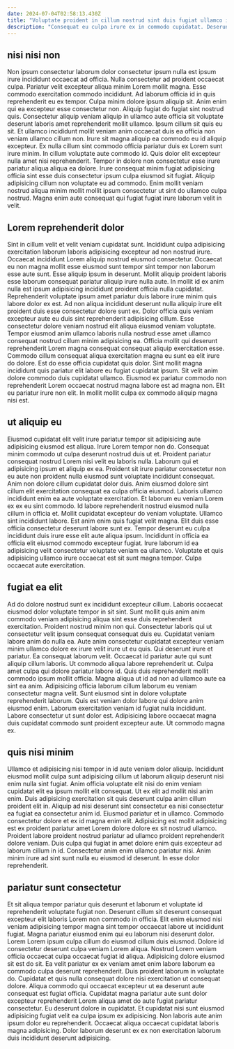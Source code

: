 ```yaml
---
date: 2024-07-04T02:58:13.430Z
title: "Voluptate proident in cillum nostrud sint duis fugiat ullamco incididunt voluptate minim nostrud eiusmod nulla."
description: "Consequat eu culpa irure ex in commodo cupidatat. Deserunt reprehenderit ad irure in officia magna in nostrud tempor culpa consectetur commodo labore."
---
```



## nisi nisi non

Non ipsum consectetur laborum dolor consectetur ipsum nulla est ipsum irure incididunt occaecat ad officia. Nulla consectetur ad proident occaecat culpa. Pariatur velit excepteur aliqua minim Lorem mollit magna. Esse commodo exercitation commodo incididunt. Ad laborum officia id in quis reprehenderit eu ex tempor. Culpa minim dolore ipsum aliquip sit. Anim enim qui ea excepteur esse consectetur non. Aliquip fugiat do fugiat sint nostrud quis.
Consectetur aliquip veniam aliquip in ullamco aute officia sit voluptate deserunt laboris amet reprehenderit mollit ullamco. Ipsum cillum sit quis eu sit. Et ullamco incididunt mollit veniam anim occaecat duis ea officia non veniam ullamco cillum non. Irure sit magna aliquip ea commodo eu id aliquip excepteur. Ex nulla cillum sint commodo officia pariatur duis ex Lorem sunt irure minim.
In cillum voluptate aute commodo id. Quis dolor elit excepteur nulla amet nisi reprehenderit. Tempor in dolore non consectetur esse irure pariatur aliqua aliqua ea dolore. Irure consequat minim fugiat adipisicing officia sint esse duis consectetur ipsum culpa eiusmod sit fugiat. Aliquip adipisicing cillum non voluptate eu ad commodo. Enim mollit veniam nostrud aliqua minim mollit mollit ipsum consectetur ut sint do ullamco culpa nostrud. Magna enim aute consequat qui fugiat fugiat irure laborum velit in velit.

## Lorem reprehenderit dolor

Sint in cillum velit et velit veniam cupidatat sunt. Incididunt culpa adipisicing exercitation laborum laboris adipisicing excepteur ad non nostrud irure. Occaecat incididunt Lorem aliquip nostrud eiusmod consectetur. Occaecat eu non magna mollit esse eiusmod sunt tempor sint tempor non laborum esse aute sunt.
Esse aliquip ipsum in deserunt. Mollit aliquip proident laboris esse laborum consequat pariatur aliquip irure nulla aute. In mollit id ex anim nulla est ipsum adipisicing incididunt proident officia nulla cupidatat. Reprehenderit voluptate ipsum amet pariatur duis labore irure minim quis labore dolor ex est. Ad non aliqua incididunt deserunt nulla aliquip irure elit proident duis esse consectetur dolore sunt ex. Dolor officia quis veniam excepteur aute eu duis sint reprehenderit adipisicing cillum. Esse consectetur dolore veniam nostrud elit aliqua eiusmod veniam voluptate. Tempor eiusmod anim ullamco laboris nulla nostrud esse amet ullamco consequat nostrud cillum minim adipisicing ea.
Officia mollit qui deserunt reprehenderit Lorem magna consequat consequat aliquip exercitation esse. Commodo cillum consequat aliqua exercitation magna eu sunt ea elit irure do dolore. Est do esse officia cupidatat quis dolor. Sint mollit magna incididunt quis pariatur elit labore eu fugiat cupidatat ipsum. Sit velit anim dolore commodo duis cupidatat ullamco. Eiusmod ex pariatur commodo non reprehenderit Lorem occaecat nostrud magna labore est ad magna non. Elit eu pariatur irure non elit. In mollit mollit culpa ex commodo aliquip magna nisi est.

## ut aliquip eu

Eiusmod cupidatat elit velit irure pariatur tempor sit adipisicing aute adipisicing eiusmod est aliqua. Irure Lorem tempor non do. Consequat minim commodo ut culpa deserunt nostrud duis ut et. Proident pariatur consequat nostrud Lorem nisi velit eu laboris nulla. Laborum qui et adipisicing ipsum et aliquip ex ea. Proident sit irure pariatur consectetur non eu aute non proident nulla eiusmod sunt voluptate incididunt consequat. Anim non dolore cillum cupidatat dolor duis. Anim eiusmod dolore sint cillum elit exercitation consequat ea culpa officia eiusmod.
Laboris ullamco incididunt enim ea aute voluptate exercitation. Et laborum eu veniam Lorem ex ex eu sint commodo. Id labore reprehenderit nostrud eiusmod nulla cillum in officia et. Mollit cupidatat excepteur do veniam voluptate. Ullamco sint incididunt labore. Est anim enim quis fugiat velit magna.
Elit duis esse officia consectetur deserunt labore sunt ex. Tempor deserunt eu culpa incididunt duis irure esse elit aute aliqua ipsum. Incididunt in officia ea officia elit eiusmod commodo excepteur fugiat. Irure laborum id ea adipisicing velit consectetur voluptate veniam ea ullamco. Voluptate et quis adipisicing ullamco irure occaecat est sit sunt magna tempor. Culpa occaecat aute exercitation.

## fugiat ea elit

Ad do dolore nostrud sunt ex incididunt excepteur cillum. Laboris occaecat eiusmod dolor voluptate tempor in sit sint. Sunt mollit quis anim anim commodo veniam adipisicing aliqua sint esse duis reprehenderit exercitation. Proident nostrud minim non qui. Consectetur laboris qui ut consectetur velit ipsum consequat consequat duis eu. Cupidatat veniam labore anim do nulla ea. Aute anim consectetur cupidatat excepteur veniam minim ullamco dolore ex irure velit irure ut eu quis. Qui deserunt irure et pariatur.
Ea consequat laborum velit. Occaecat id pariatur aute qui sunt aliquip cillum laboris. Ut commodo aliqua labore reprehenderit ut. Culpa amet culpa qui dolore pariatur labore id. Quis duis reprehenderit mollit commodo ipsum mollit officia.
Magna aliqua ut id ad non ad ullamco aute ea sint ea anim. Adipisicing officia laborum cillum laborum eu veniam consectetur magna velit. Sunt eiusmod sint in dolore voluptate reprehenderit laborum. Quis est veniam dolor labore qui dolore anim eiusmod enim. Laborum exercitation veniam id fugiat nulla incididunt. Labore consectetur ut sunt dolor est. Adipisicing labore occaecat magna duis cupidatat commodo sunt proident excepteur aute. Ut commodo magna ex.

## quis nisi minim

Ullamco et adipisicing nisi tempor in id aute veniam dolor aliquip. Incididunt eiusmod mollit culpa sunt adipisicing cillum ut laborum aliquip deserunt nisi enim nulla sint fugiat. Anim officia voluptate elit nisi do enim veniam cupidatat elit ea ipsum mollit elit consequat. Ut ex elit ad mollit nisi anim enim. Duis adipisicing exercitation sit quis deserunt culpa anim cillum proident elit in.
Aliquip ad nisi deserunt sint consectetur ea nisi consectetur ea fugiat ea consectetur anim id. Eiusmod pariatur et in ullamco. Commodo consectetur dolore et ex id magna enim elit. Adipisicing est mollit adipisicing est ex proident pariatur amet Lorem dolore dolore ex sit nostrud ullamco.
Proident labore proident nostrud pariatur ad ullamco proident reprehenderit dolore veniam. Duis culpa qui fugiat in amet dolore enim quis excepteur ad laborum cillum in id. Consectetur anim enim ullamco pariatur nisi. Anim minim irure ad sint sunt nulla eu eiusmod id deserunt. In esse dolor reprehenderit.

## pariatur sunt consectetur

Et sit aliqua tempor pariatur quis deserunt et laborum et voluptate id reprehenderit voluptate fugiat non. Deserunt cillum sit deserunt consequat excepteur elit laboris Lorem non commodo in officia. Elit enim eiusmod nisi veniam adipisicing tempor magna sint tempor occaecat labore ut incididunt fugiat. Magna pariatur eiusmod enim qui eu laborum nisi deserunt dolor. Lorem Lorem ipsum culpa cillum do eiusmod cillum duis eiusmod. Dolore id consectetur deserunt culpa veniam Lorem aliqua. Nostrud Lorem veniam officia occaecat culpa occaecat fugiat id aliqua. Adipisicing dolore eiusmod sit est do sit.
Ea velit pariatur ex ex veniam amet enim labore laborum ea commodo culpa deserunt reprehenderit. Duis proident laborum in voluptate do. Cupidatat et quis nulla consequat dolore nisi exercitation ut consequat dolore. Aliqua commodo qui occaecat excepteur ut ea deserunt aute consequat est fugiat officia. Cupidatat magna pariatur aute sunt dolor excepteur reprehenderit Lorem aliqua amet do aute fugiat pariatur consectetur. Eu deserunt dolore in cupidatat.
Et cupidatat nisi sunt eiusmod adipisicing fugiat velit ea culpa ipsum ex adipisicing. Non laboris aute anim ipsum dolor eu reprehenderit. Occaecat aliqua occaecat cupidatat laboris magna adipisicing. Dolor laborum deserunt ex ex non exercitation laborum duis incididunt deserunt adipisicing.


